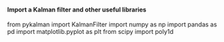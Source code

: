 #### Import a Kalman filter and other useful libraries
from pykalman import KalmanFilter
import numpy as np
import pandas as pd
import matplotlib.pyplot as plt
from scipy import poly1d
